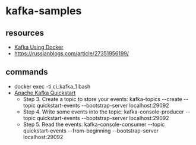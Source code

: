 # kafka-samples

## resources

* [Kafka Using Docker](https://www.baeldung.com/ops/kafka-docker-setup)
* https://russianblogs.com/article/27351956199/

## commands

* docker exec -ti ci_kafka_1 bash
* [Apache Kafka Quickstart](https://kafka.apache.org/quickstart)
  * Step 3. Create a topic to store your events: kafka-topics --create --topic quickstart-events --bootstrap-server localhost:29092
  * Step 4. Write some events into the topic: kafka-console-producer --topic quickstart-events --bootstrap-server localhost:29092
  * Step 5. Read the events: kafka-console-consumer --topic quickstart-events --from-beginning --bootstrap-server localhost:29092


